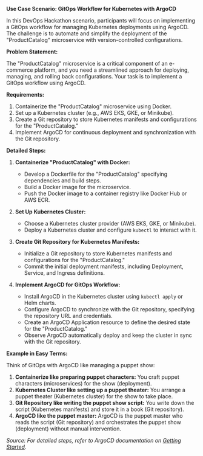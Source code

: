 **Use Case Scenario: GitOps Workflow for Kubernetes with ArgoCD**

In this DevOps Hackathon scenario, participants will focus on implementing a GitOps workflow for managing Kubernetes deployments using ArgoCD. The challenge is to automate and simplify the deployment of the "ProductCatalog" microservice with version-controlled configurations.

**Problem Statement:**

The "ProductCatalog" microservice is a critical component of an e-commerce platform, and you need a streamlined approach for deploying, managing, and rolling back configurations. Your task is to implement a GitOps workflow using ArgoCD.

**Requirements:**
1. Containerize the "ProductCatalog" microservice using Docker.
2. Set up a Kubernetes cluster (e.g., AWS EKS, GKE, or Minikube).
3. Create a Git repository to store Kubernetes manifests and configurations for the "ProductCatalog."
4. Implement ArgoCD for continuous deployment and synchronization with the Git repository.

**Detailed Steps:**

1. **Containerize "ProductCatalog" with Docker:**
   - Develop a Dockerfile for the "ProductCatalog" specifying dependencies and build steps.
   - Build a Docker image for the microservice.
   - Push the Docker image to a container registry like Docker Hub or AWS ECR.

2. **Set Up Kubernetes Cluster:**
   - Choose a Kubernetes cluster provider (AWS EKS, GKE, or Minikube).
   - Deploy a Kubernetes cluster and configure `kubectl` to interact with it.

3. **Create Git Repository for Kubernetes Manifests:**
   - Initialize a Git repository to store Kubernetes manifests and configurations for the "ProductCatalog."
   - Commit the initial deployment manifests, including Deployment, Service, and Ingress definitions.

4. **Implement ArgoCD for GitOps Workflow:**
   - Install ArgoCD in the Kubernetes cluster using `kubectl apply` or Helm charts.
   - Configure ArgoCD to synchronize with the Git repository, specifying the repository URL and credentials.
   - Create an ArgoCD Application resource to define the desired state for the "ProductCatalog."
   - Observe ArgoCD automatically deploy and keep the cluster in sync with the Git repository.

**Example in Easy Terms:**

Think of GitOps with ArgoCD like managing a puppet show:
1. **Containerize like preparing puppet characters:** You craft puppet characters (microservices) for the show (deployment).
2. **Kubernetes Cluster like setting up a puppet theater:** You arrange a puppet theater (Kubernetes cluster) for the show to take place.
3. **Git Repository like writing the puppet show script:** You write down the script (Kubernetes manifests) and store it in a book (Git repository).
4. **ArgoCD like the puppet master:** ArgoCD is the puppet master who reads the script (Git repository) and orchestrates the puppet show (deployment) without manual intervention.



*Source: For detailed steps, refer to ArgoCD documentation on [Getting Started](https://argo-cd.readthedocs.io/en/stable/getting_started/).*
